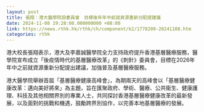 ```yaml
---
layout: post
title: 張翔：港大醫學院設委員會　目標後年年中前就資源重新分配提建議
date: 2024-11-08 19:28:08.000000000 +08:00
link: https://news.rthk.hk/rthk/ch/component/k2/1778209-20241108.htm
categories: rthk
---
```


港大校長張翔表示，港大及李嘉誠醫學院全力支持政府提升香港基層醫療服務，醫學院宣布成立「後疫情時代的基層醫療改革」的《刺針》委員會，目標在2026年年中之前就資源重新分配提出建議，加強普及基層醫療服務。

港大醫學院舉辦首屆「基層醫療健康高峰會」，為期兩天的高峰會以「基層醫療健康改革：邁向美好將來」為主題，旨在匯聚政府、學術、醫療、公共衞生、健康護理、科技及其他相關界別的專業人士，共同探討香港基層醫療健康改革的最新發展，以及面對的挑戰和機遇，鼓勵跨界別協作，以完善本地基層醫療的發展。
